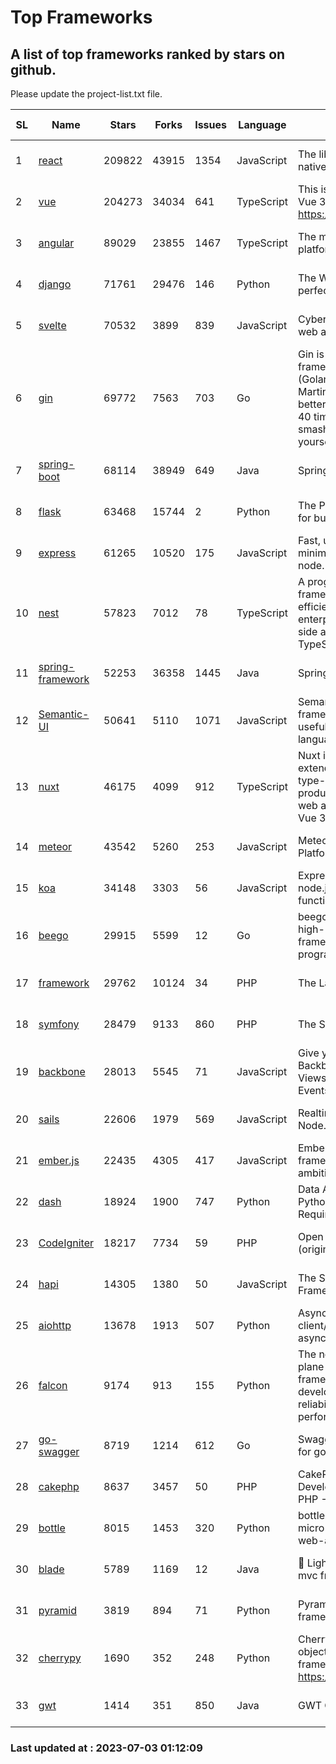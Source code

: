 # Top Frameworks
## A list of top frameworks ranked by stars on github.  
Please update the project-list.txt file.

| SL| Name  | Stars| Forks| Issues | Language | Description | Last Commit |
| --| ------| -----| ---- | ------ | -------- | ----------- | ----------- |
| 1 | [react](https://github.com/facebook/react) | 209822 | 43915 | 1354 | JavaScript | The library for web and native user interfaces | 2023-07-02 02:44:41 |
| 2 | [vue](https://github.com/vuejs/vue) | 204273 | 34034 | 641 | TypeScript | This is the repo for Vue 2. For Vue 3, go to https://github.com/vuejs/core | 2023-04-27 09:43:19 |
| 3 | [angular](https://github.com/angular/angular) | 89029 | 23855 | 1467 | TypeScript | The modern web developer’s platform | 2023-06-30 18:50:24 |
| 4 | [django](https://github.com/django/django) | 71761 | 29476 | 146 | Python | The Web framework for perfectionists with deadlines. | 2023-06-30 08:18:04 |
| 5 | [svelte](https://github.com/sveltejs/svelte) | 70532 | 3899 | 839 | JavaScript | Cybernetically enhanced web apps | 2023-07-02 18:54:02 |
| 6 | [gin](https://github.com/gin-gonic/gin) | 69772 | 7563 | 703 | Go | Gin is a HTTP web framework written in Go (Golang). It features a Martini-like API with much better performance -- up to 40 times faster. If you need smashing performance, get yourself some Gin. | 2023-06-05 01:52:39 |
| 7 | [spring-boot](https://github.com/spring-projects/spring-boot) | 68114 | 38949 | 649 | Java | Spring Boot | 2023-07-02 19:10:50 |
| 8 | [flask](https://github.com/pallets/flask) | 63468 | 15744 | 2 | Python | The Python micro framework for building web applications. | 2023-07-01 16:24:20 |
| 9 | [express](https://github.com/expressjs/express) | 61265 | 10520 | 175 | JavaScript | Fast, unopinionated, minimalist web framework for node. | 2023-05-16 01:53:48 |
| 10 | [nest](https://github.com/nestjs/nest) | 57823 | 7012 | 78 | TypeScript | A progressive Node.js framework for building efficient, scalable, and enterprise-grade server-side applications with TypeScript/JavaScript 🚀 | 2023-06-30 13:26:09 |
| 11 | [spring-framework](https://github.com/spring-projects/spring-framework) | 52253 | 36358 | 1445 | Java | Spring Framework | 2023-07-02 14:47:25 |
| 12 | [Semantic-UI](https://github.com/Semantic-Org/Semantic-UI) | 50641 | 5110 | 1071 | JavaScript | Semantic is a UI component framework based around useful principles from natural language. | 2023-01-11 17:05:32 |
| 13 | [nuxt](https://github.com/nuxt/nuxt) | 46175 | 4099 | 912 | TypeScript | Nuxt is an intuitive and extendable way to create type-safe, performant and production-grade full-stack web apps and websites with Vue 3. | 2023-07-02 15:03:05 |
| 14 | [meteor](https://github.com/meteor/meteor) | 43542 | 5260 | 253 | JavaScript | Meteor, the JavaScript App Platform | 2023-06-01 19:53:32 |
| 15 | [koa](https://github.com/koajs/koa) | 34148 | 3303 | 56 | JavaScript | Expressive middleware for node.js using ES2017 async functions | 2023-05-17 07:50:49 |
| 16 | [beego](https://github.com/beego/beego) | 29915 | 5599 | 12 | Go | beego is an open-source, high-performance web framework for the Go programming language. | 2023-07-02 14:07:59 |
| 17 | [framework](https://github.com/laravel/framework) | 29762 | 10124 | 34 | PHP | The Laravel Framework. | 2023-06-30 21:19:24 |
| 18 | [symfony](https://github.com/symfony/symfony) | 28479 | 9133 | 860 | PHP | The Symfony PHP framework | 2023-06-30 15:58:11 |
| 19 | [backbone](https://github.com/jashkenas/backbone) | 28013 | 5545 | 71 | JavaScript | Give your JS App some Backbone with Models, Views, Collections, and Events | 2023-01-04 11:09:21 |
| 20 | [sails](https://github.com/balderdashy/sails) | 22606 | 1979 | 569 | JavaScript | Realtime MVC Framework for Node.js | 2023-06-23 21:57:40 |
| 21 | [ember.js](https://github.com/emberjs/ember.js) | 22435 | 4305 | 417 | JavaScript | Ember.js - A JavaScript framework for creating ambitious web applications | 2023-06-30 20:11:09 |
| 22 | [dash](https://github.com/plotly/dash) | 18924 | 1900 | 747 | Python | Data Apps & Dashboards for Python. No JavaScript Required. | 2023-06-29 19:46:37 |
| 23 | [CodeIgniter](https://github.com/bcit-ci/CodeIgniter) | 18217 | 7734 | 59 | PHP | Open Source PHP Framework (originally from EllisLab) | 2023-04-07 17:57:13 |
| 24 | [hapi](https://github.com/hapijs/hapi) | 14305 | 1380 | 50 | JavaScript | The Simple, Secure Framework Developers Trust | 2023-04-24 22:09:20 |
| 25 | [aiohttp](https://github.com/aio-libs/aiohttp) | 13678 | 1913 | 507 | Python | Asynchronous HTTP client/server framework for asyncio and Python | 2023-06-09 18:30:52 |
| 26 | [falcon](https://github.com/falconry/falcon) | 9174 | 913 | 155 | Python | The no-magic web data plane API and microservices framework for Python developers, with a focus on reliability, correctness, and performance at scale. | 2023-06-04 18:45:06 |
| 27 | [go-swagger](https://github.com/go-swagger/go-swagger) | 8719 | 1214 | 612 | Go | Swagger 2.0 implementation for go | 2023-07-01 05:17:38 |
| 28 | [cakephp](https://github.com/cakephp/cakephp) | 8637 | 3457 | 50 | PHP | CakePHP: The Rapid Development Framework for PHP - Official Repository | 2023-07-02 02:46:29 |
| 29 | [bottle](https://github.com/bottlepy/bottle) | 8015 | 1453 | 320 | Python | bottle.py is a fast and simple micro-framework for python web-applications. | 2022-09-05 15:24:52 |
| 30 | [blade](https://github.com/lets-blade/blade) | 5789 | 1169 | 12 | Java | :rocket: Lightning fast and elegant mvc framework for Java8 | 2023-06-16 05:18:49 |
| 31 | [pyramid](https://github.com/Pylons/pyramid) | 3819 | 894 | 71 | Python | Pyramid - A Python web framework | 2023-05-11 06:49:29 |
| 32 | [cherrypy](https://github.com/cherrypy/cherrypy) | 1690 | 352 | 248 | Python | CherryPy is a pythonic, object-oriented HTTP framework.      https://cherrypy.dev | 2023-05-04 23:04:12 |
| 33 | [gwt](https://github.com/gwtproject/gwt) | 1414 | 351 | 850 | Java | GWT Open Source Project | 2023-06-26 02:16:13 |

### Last updated at : 2023-07-03 01:12:09
